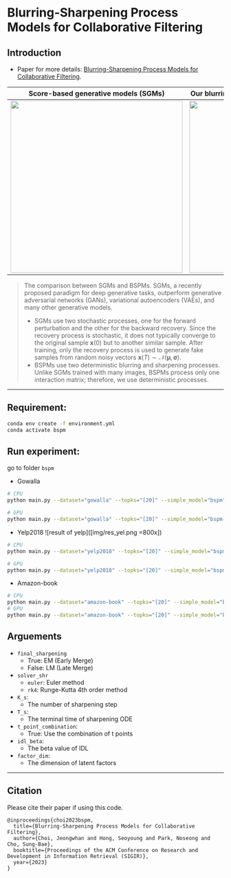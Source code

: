 # Blurring-Sharpening Process Models for Collaborative Filtering
## Introduction
- Paper for more details: [Blurring-Sharpening Process Models for Collaborative Filtering](https://arxiv.org/abs/2211.09324).



Score-based generative models (SGMs) |  Our blurring-sharpening process models (BSPMs)
:-------------------------:|:-------------------------:
<img src="img/SGM.png" width="400"> | <img src="img/blur-sharpen.png" width="400">

> The comparison between SGMs and BSPMs. SGMs, a recently proposed paradigm for deep generative tasks, outperform generative adversarial networks (GANs), variational autoencoders (VAEs), and many other generative models. 
> - SGMs use two stochastic processes, one for the forward perturbation and the other for the backward recovery. Since the recovery process is stochastic, it does not typically converge to the original sample $\mathbf{x}(0)$ but to another similar sample. After training, only the recovery process is used to generate fake samples from random noisy vectors $\mathbf{x}(T) \sim \mathcal{N}(\mathbf{\mu}, \mathbf{\sigma})$.
> - BSPMs use two deterministic blurring and sharpening processes. Unlike SGMs trained with many images, BSPMs process only one interaction matrix; therefore, we use deterministic processes.


---

## Requirement:

```bash
conda env create -f environment.yml
conda activate bspm
```

## Run experiment:
go to folder `bspm`

- Gowalla
```bash
# CPU
python main.py --dataset="gowalla" --topks="[20]" --simple_model="bspm" --solver_shr="rk4" --K_s=1 --T_s=2.5 --final_sharpening=True --idl_beta=0.2 --factor_dim=448

# GPU
python main.py --dataset="gowalla" --topks="[20]" --simple_model="bspm-torch" --testbatch=2048 --solver_shr="rk4" --K_s=1 --T_s=2.5 --final_sharpening=True --idl_beta=0.2 --factor_dim=448 
```

- Yelp2018
![result of yelp]([img/res_yel.png =800x])

```bash
# CPU
python main.py --dataset="yelp2018" --topks="[20]" --simple_model="bspm" --solver_shr="euler" --K_s=1 --T_s=1.2 --final_sharpening=True --t_point_combination=True --factor_dim=384

# GPU
python main.py --dataset="yelp2018" --topks="[20]" --simple_model="bspm-torch" --testbatch=2048 --solver_shr="euler" --K_s=1 --T_s=1.2 --final_sharpening=True --t_point_combination=True  --factor_dim=384
```

- Amazon-book

```bash
# CPU
python main.py --dataset="amazon-book" --topks="[20]" --simple_model="bspm" --solver_shr="rk4" --K_s=2 --T_s=2.2 --final_sharpening=False
# GPU
python main.py --dataset="amazon-book" --topks="[20]" --simple_model="bspm-torch" --testbatch=2048 --solver_shr="rk4" --K_s=2 --T_s=2.2 --final_sharpening=False 
```

## Arguements
- `final_sharpening`
    - True: EM (Early Merge)
    - False: LM (Late Merge)
- `solver_shr`
    - `euler`: Euler method
    - `rk4`: Runge-Kutta 4th order method
- `K_s`:
    - The number of sharpening step
- `T_s`:
    - The terminal time of sharpening ODE
- `t_point_combination`:
    - True: Use the combination of t points
- `idl_beta`:
    - The beta value of IDL
- `factor_dim`:
    - The dimension of latent factors

---

## Citation

Please cite their paper if using this code.

```
@inproceedings{choi2023bspm,
  title={Blurring-Sharpening Process Models for Collaborative Filtering},
  author={Choi, Jeongwhan and Hong, Seoyoung and Park, Noseong and Cho, Sung-Bae},
  booktitle={Proceedings of the ACM Conference on Research and Development in Information Retrieval (SIGIR)},
  year={2023}
}
```

